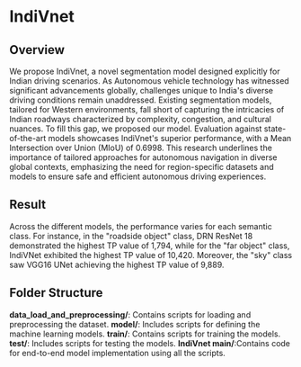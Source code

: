 # IndiVnet

## Overview
We propose IndiVnet, a novel segmentation model designed explicitly for Indian driving scenarios. As Autonomous vehicle technology has witnessed significant advancements globally, challenges unique to India's diverse driving conditions remain unaddressed. Existing segmentation models, tailored for Western environments, fall short of capturing the intricacies of Indian roadways characterized by complexity, congestion, and cultural nuances. To fill this gap, we proposed our model. Evaluation against state-of-the-art models showcases IndiVnet's superior performance, with a Mean Intersection over Union (MIoU) of 0.6998. This research underlines the importance of tailored approaches for autonomous navigation in diverse global contexts, emphasizing the need for region-specific datasets and models to ensure safe and efficient autonomous driving experiences.

## Result
Across the different models, the performance varies for each semantic class. For instance, in the "roadside object" class, DRN ResNet 18 demonstrated the highest TP value of 1,794, while for the "far object" class, IndiVNet exhibited the highest TP value of 10,420. Moreover, the "sky" class saw VGG16 UNet achieving the highest TP value of 9,889.

## Folder Structure
**data_load_and_preprocessing/**: Contains scripts for loading and preprocessing the dataset.
**model/**: Includes scripts for defining the machine learning models. 
**train/**: Contains scripts for training the models.
**test/**: Includes scripts for testing the models.
**IndiVnet main/**:Contains code for end-to-end model implementation using all the scripts.
